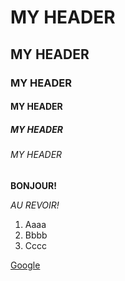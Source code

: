 # MY HEADER
## MY HEADER
### MY HEADER
#### MY HEADER
##### MY HEADER
###### MY HEADER


**BONJOUR!**

*AU REVOIR!*

1. Aaaa
2. Bbbb
3. Cccc

[Google](https://www.google.com)